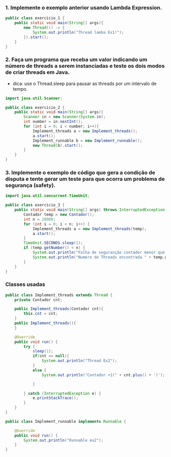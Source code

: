 ### 1. Implemente o exemplo anterior usando Lambda Expression.
```java
public class exercicio_1 {
    public static void main(String[] args){
        new Thread(() -> {
            System.out.println("Thread lamba Ex1!");
        }).start();
    }
}
```
### 2. Faça um programa que receba um valor indicando um número de threads a serem instanciadas e teste os dois modos de criar threads em Java.
* dica: use o Thread.sleep para pausar as threads por um
intervalo de tempo.
    
````java
import java.util.Scanner;

public class exercicio_2 {
    public static void main(String[] args){
        Scanner in = new Scanner(System.in);
        int number = in.nextInt();
        for (int i = 0; i < number; i++){
            Implement_threads a = new Implement_threads();
            a.start();
            Implement_runnable b = new Implement_runnable();
            new Thread(b).start();
        }
    }
}
````
### 3. Implemente o exemplo de código que gera a condição de disputa e tente gerar um teste para que ocorra um problema de segurança (safety).
```java
import java.util.concurrent.TimeUnit;

public class exercicio_3 {
    public static void main(String[] args) throws InterruptedException {
        Contador temp = new Contador();
        int n = 20000;
        for (int i = 0; i < n; i++) {
            Implement_threads a = new Implement_threads(temp);
            a.start();
        }
        TimeUnit.SECONDS.sleep(1);
        if (temp.getNumber() < n) {
            System.out.println("Falha de seguranção contador menor que o numero de threads!");
            System.out.println("Numero de Threads encontrada " + temp.getNumber() + " de " + n + " criadas");
        }
    }
}
```
### Classes usadas
```java
public class Implement_threads extends Thread {
    private Contador cnt;

    public Implement_threads(Contador cnt){
        this.cnt = cnt;
    }
    public Implement_threads(){
    }

    @Override
    public void run() {
        try {
            sleep(1);
            if(cnt == null){
                System.out.println("Thread Ex2");
            }
            else {
                System.out.println("Contador +1(" + cnt.plus() + ')');

            }

        } catch (InterruptedException e) {
            e.printStackTrace();
        }
    }
}

public class Implement_runnable implements Runnable {

    @Override
    public void run() {
        System.out.println("Runnable ex2");
    }
}
```